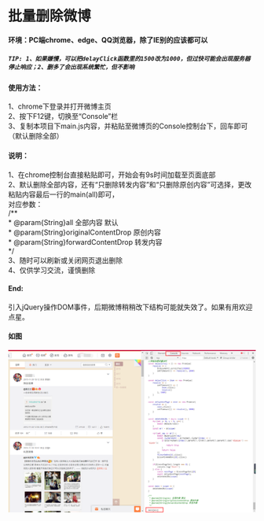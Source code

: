 # 批量删除微博  

#### 环境：PC端chrome、edge、QQ浏览器，除了IE别的应该都可以
##### `TIP: 1、如果嫌慢，可以把delayClick函数里的1500改为1000，但过快可能会出现服务器停止响应；2、删多了会出现系统繁忙，但不影响`  
#### 使用方法：  
1、chrome下登录并打开微博主页  
2、按下F12键，切换至“Console”栏  
3、复制本项目下main.js内容，并粘贴至微博页的Console控制台下，回车即可（默认删除全部）  

#### 说明：   
1、在chrome控制台直接粘贴即可，开始会有9s时间加载至页面底部  
2、默认删除全部内容，还有“只删除转发内容”和“只删除原创内容”可选择，更改粘贴内容最后一行的main(all)即可，  
对应参数：  
/**  
 \* @param{String}all 全部内容 默认  
 \* @param{String}originalContentDrop 原创内容  
 \* @param{String}forwardContentDrop 转发内容  
 */  
3、随时可以刷新或关闭网页退出删除  
4、仅供学习交流，谨慎删除  

#### End:  
引入jQuery操作DOM事件，后期微博稍稍改下结构可能就失效了。如果有用欢迎点星。  

#### 如图  
![](/screen/example.png "界面")  
